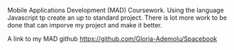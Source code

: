 Mobile Applications Development (MAD) Coursework. 
Using the language Javascript tp create an up to standard project. 
There is lot more work to be done that can imporve my project and make it better.

A link to my MAD github https://github.com/Gloria-Ademolu/Spacebook


